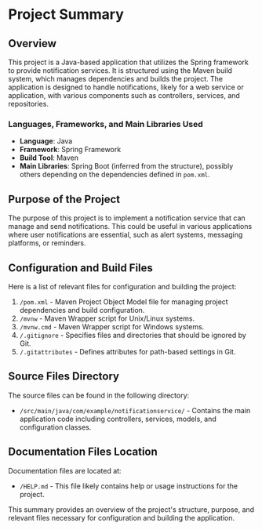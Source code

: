 # Project Summary

## Overview
This project is a Java-based application that utilizes the Spring framework to provide notification services. It is structured using the Maven build system, which manages dependencies and builds the project. The application is designed to handle notifications, likely for a web service or application, with various components such as controllers, services, and repositories.

### Languages, Frameworks, and Main Libraries Used
- **Language**: Java
- **Framework**: Spring Framework
- **Build Tool**: Maven
- **Main Libraries**: Spring Boot (inferred from the structure), possibly others depending on the dependencies defined in `pom.xml`.

## Purpose of the Project
The purpose of this project is to implement a notification service that can manage and send notifications. This could be useful in various applications where user notifications are essential, such as alert systems, messaging platforms, or reminders.

## Configuration and Build Files
Here is a list of relevant files for configuration and building the project:

1. `/pom.xml` - Maven Project Object Model file for managing project dependencies and build configuration.
2. `/mvnw` - Maven Wrapper script for Unix/Linux systems.
3. `/mvnw.cmd` - Maven Wrapper script for Windows systems.
4. `/.gitignore` - Specifies files and directories that should be ignored by Git.
5. `/.gitattributes` - Defines attributes for path-based settings in Git.

## Source Files Directory
The source files can be found in the following directory:
- `/src/main/java/com/example/notificationservice/` - Contains the main application code including controllers, services, models, and configuration classes.

## Documentation Files Location
Documentation files are located at:
- `/HELP.md` - This file likely contains help or usage instructions for the project. 

This summary provides an overview of the project's structure, purpose, and relevant files necessary for configuration and building the application.